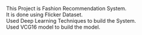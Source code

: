 This Project is Fashion Recommendation System.
<br>
It is done using Flicker Dataset.
<br>
Used Deep Learning Techniques to build the System.
<br>
Used VCG16 model to build the model.

